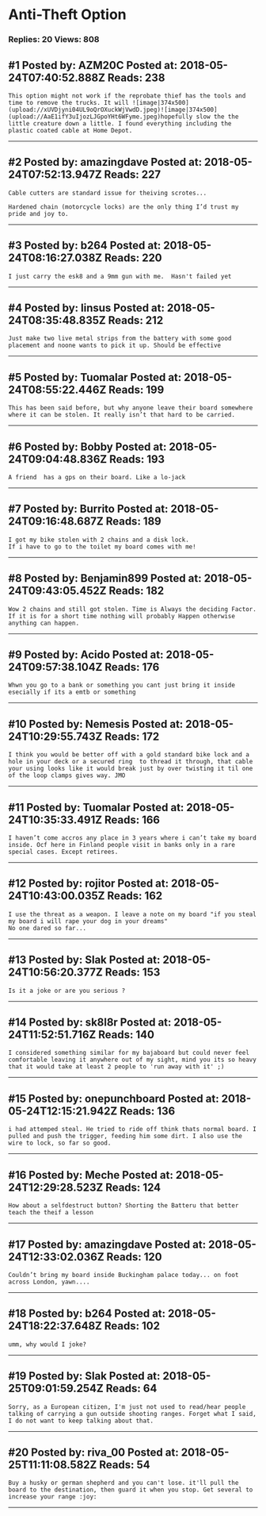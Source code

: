 # Anti-Theft Option

### Replies: 20 Views: 808

## \#1 Posted by: AZM20C Posted at: 2018-05-24T07:40:52.888Z Reads: 238

```
This option might not work if the reprobate thief has the tools and time to remove the trucks. It will ![image|374x500](upload://xUVDjyni04UL9oQrOXuckWjVwdD.jpeg)![image|374x500](upload://AaE1ifY3uIjozLJGpoYHt6WFyme.jpeg)hopefully slow the the little creature down a little. I found everything including the plastic coated cable at Home Depot.
```

---
## \#2 Posted by: amazingdave Posted at: 2018-05-24T07:52:13.947Z Reads: 227

```
Cable cutters are standard issue for theiving scrotes...

Hardened chain (motorcycle locks) are the only thing I’d trust my pride and joy to.
```

---
## \#3 Posted by: b264 Posted at: 2018-05-24T08:16:27.038Z Reads: 220

```
I just carry the esk8 and a 9mm gun with me.  Hasn't failed yet
```

---
## \#4 Posted by: linsus Posted at: 2018-05-24T08:35:48.835Z Reads: 212

```
Just make two live metal strips from the battery with some good placement and noone wants to pick it up. Should be effective
```

---
## \#5 Posted by: Tuomalar Posted at: 2018-05-24T08:55:22.446Z Reads: 199

```
This has been said before, but why anyone leave their board somewhere where it can be stolen. It really isn’t that hard to be carried.
```

---
## \#6 Posted by: Bobby Posted at: 2018-05-24T09:04:48.836Z Reads: 193

```
A friend  has a gps on their board. Like a lo-jack
```

---
## \#7 Posted by: Burrito Posted at: 2018-05-24T09:16:48.687Z Reads: 189

```
I got my bike stolen with 2 chains and a disk lock.
If i have to go to the toilet my board comes with me!
```

---
## \#8 Posted by: Benjamin899 Posted at: 2018-05-24T09:43:05.452Z Reads: 182

```
Wow 2 chains and still got stolen. Time is Always the deciding Factor. If it is for a short time nothing will probably Happen otherwise anything can happen.
```

---
## \#9 Posted by: Acido Posted at: 2018-05-24T09:57:38.104Z Reads: 176

```
Whwn you go to a bank or something you cant just bring it inside esecially if its a emtb or something
```

---
## \#10 Posted by: Nemesis Posted at: 2018-05-24T10:29:55.743Z Reads: 172

```
I think you would be better off with a gold standard bike lock and a hole in your deck or a secured ring  to thread it through, that cable your using looks like it would break just by over twisting it til one of the loop clamps gives way. JMO
```

---
## \#11 Posted by: Tuomalar Posted at: 2018-05-24T10:35:33.491Z Reads: 166

```
I haven’t come accros any place in 3 years where i can’t take my board inside. Ocf here in Finland people visit in banks only in a rare special cases. Except retirees.
```

---
## \#12 Posted by: rojitor Posted at: 2018-05-24T10:43:00.035Z Reads: 162

```
I use the threat as a weapon. I leave a note on my board "if you steal my board i will rape your dog in your dreams"
No one dared so far...
```

---
## \#13 Posted by: Slak Posted at: 2018-05-24T10:56:20.377Z Reads: 153

```
Is it a joke or are you serious ?
```

---
## \#14 Posted by: sk8l8r Posted at: 2018-05-24T11:52:51.716Z Reads: 140

```
I considered something similar for my bajaboard but could never feel comfortable leaving it anywhere out of my sight, mind you its so heavy that it would take at least 2 people to 'run away with it' ;)
```

---
## \#15 Posted by: onepunchboard Posted at: 2018-05-24T12:15:21.942Z Reads: 136

```
i had attemped steal. He tried to ride off think thats normal board. I pulled and push the trigger, feeding him some dirt. I also use the wire to lock, so far so good.
```

---
## \#16 Posted by: Meche Posted at: 2018-05-24T12:29:28.523Z Reads: 124

```
How about a selfdestruct button? Shorting the Batteru that better teach the theif a lesson
```

---
## \#17 Posted by: amazingdave Posted at: 2018-05-24T12:33:02.036Z Reads: 120

```
Couldn’t bring my board inside Buckingham palace today... on foot across London, yawn....
```

---
## \#18 Posted by: b264 Posted at: 2018-05-24T18:22:37.648Z Reads: 102

```
umm, why would I joke?
```

---
## \#19 Posted by: Slak Posted at: 2018-05-25T09:01:59.254Z Reads: 64

```
Sorry, as a European citizen, I'm just not used to read/hear people talking of carrying a gun outside shooting ranges. Forget what I said, I do not want to keep talking about that.
```

---
## \#20 Posted by: riva_00 Posted at: 2018-05-25T11:11:08.582Z Reads: 54

```
Buy a husky or german shepherd and you can't lose. it'll pull the board to the destination, then guard it when you stop. Get several to increase your range :joy:
```

---
